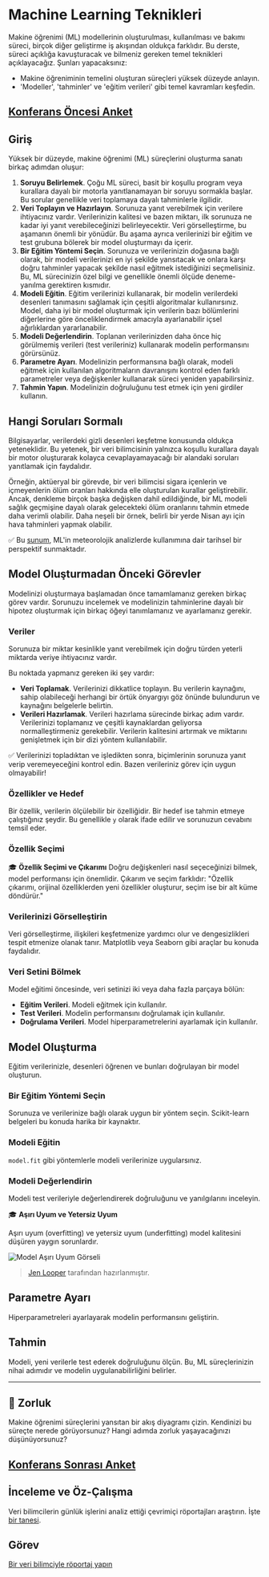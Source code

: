 # Machine Learning Teknikleri

Makine öğrenimi (ML) modellerinin oluşturulması, kullanılması ve bakımı süreci, birçok diğer geliştirme iş akışından oldukça farklıdır. Bu derste, süreci açıklığa kavuşturacak ve bilmeniz gereken temel teknikleri açıklayacağız. Şunları yapacaksınız:

- Makine öğreniminin temelini oluşturan süreçleri yüksek düzeyde anlayın.
- 'Modeller', 'tahminler' ve 'eğitim verileri' gibi temel kavramları keşfedin.

## [Konferans Öncesi Anket](https://gray-sand-07a10f403.1.azurestaticapps.net/quiz/7?loc=es)

## Giriş

Yüksek bir düzeyde, makine öğrenimi (ML) süreçlerini oluşturma sanatı birkaç adımdan oluşur:

1. **Soruyu Belirlemek**. Çoğu ML süreci, basit bir koşullu program veya kurallara dayalı bir motorla yanıtlanamayan bir soruyu sormakla başlar. Bu sorular genellikle veri toplamaya dayalı tahminlerle ilgilidir.
2. **Veri Toplayın ve Hazırlayın**. Sorunuza yanıt verebilmek için verilere ihtiyacınız vardır. Verilerinizin kalitesi ve bazen miktarı, ilk sorunuza ne kadar iyi yanıt verebileceğinizi belirleyecektir. Veri görselleştirme, bu aşamanın önemli bir yönüdür. Bu aşama ayrıca verilerinizi bir eğitim ve test grubuna bölerek bir model oluşturmayı da içerir.
3. **Bir Eğitim Yöntemi Seçin**. Sorunuza ve verilerinizin doğasına bağlı olarak, bir modeli verilerinizi en iyi şekilde yansıtacak ve onlara karşı doğru tahminler yapacak şekilde nasıl eğitmek istediğinizi seçmelisiniz. Bu, ML sürecinizin özel bilgi ve genellikle önemli ölçüde deneme-yanılma gerektiren kısmıdır.
4. **Modeli Eğitin**. Eğitim verilerinizi kullanarak, bir modelin verilerdeki desenleri tanımasını sağlamak için çeşitli algoritmalar kullanırsınız. Model, daha iyi bir model oluşturmak için verilerin bazı bölümlerini diğerlerine göre önceliklendirmek amacıyla ayarlanabilir içsel ağırlıklardan yararlanabilir.
5. **Modeli Değerlendirin**. Toplanan verilerinizden daha önce hiç görülmemiş verileri (test verileriniz) kullanarak modelin performansını görürsünüz.
6. **Parametre Ayarı**. Modelinizin performansına bağlı olarak, modeli eğitmek için kullanılan algoritmaların davranışını kontrol eden farklı parametreler veya değişkenler kullanarak süreci yeniden yapabilirsiniz.
7. **Tahmin Yapın**. Modelinizin doğruluğunu test etmek için yeni girdiler kullanın.

## Hangi Soruları Sormalı

Bilgisayarlar, verilerdeki gizli desenleri keşfetme konusunda oldukça yeteneklidir. Bu yetenek, bir veri bilimcisinin yalnızca koşullu kurallara dayalı bir motor oluşturarak kolayca cevaplayamayacağı bir alandaki soruları yanıtlamak için faydalıdır.

Örneğin, aktüeryal bir görevde, bir veri bilimcisi sigara içenlerin ve içmeyenlerin ölüm oranları hakkında elle oluşturulan kurallar geliştirebilir. Ancak, denkleme birçok başka değişken dahil edildiğinde, bir ML modeli sağlık geçmişine dayalı olarak gelecekteki ölüm oranlarını tahmin etmede daha verimli olabilir. Daha neşeli bir örnek, belirli bir yerde Nisan ayı için hava tahminleri yapmak olabilir.

✅ Bu [sunum](https://www2.cisl.ucar.edu/sites/default/files/2021-10/0900%20June%2024%20Haupt_0.pdf), ML'in meteorolojik analizlerde kullanımına dair tarihsel bir perspektif sunmaktadır.

## Model Oluşturmadan Önceki Görevler

Modelinizi oluşturmaya başlamadan önce tamamlamanız gereken birkaç görev vardır. Sorunuzu incelemek ve modelinizin tahminlerine dayalı bir hipotez oluşturmak için birkaç öğeyi tanımlamanız ve ayarlamanız gerekir.

### Veriler

Sorunuza bir miktar kesinlikle yanıt verebilmek için doğru türden yeterli miktarda veriye ihtiyacınız vardır.

Bu noktada yapmanız gereken iki şey vardır:

- **Veri Toplamak**. Verilerinizi dikkatlice toplayın. Bu verilerin kaynağını, sahip olabileceği herhangi bir örtük önyargıyı göz önünde bulundurun ve kaynağını belgelerle belirtin.
- **Verileri Hazırlamak**. Verileri hazırlama sürecinde birkaç adım vardır. Verilerinizi toplamanız ve çeşitli kaynaklardan geliyorsa normalleştirmeniz gerekebilir. Verilerin kalitesini artırmak ve miktarını genişletmek için bir dizi yöntem kullanılabilir.

✅ Verilerinizi topladıktan ve işledikten sonra, biçimlerinin sorunuza yanıt verip veremeyeceğini kontrol edin. Bazen verileriniz görev için uygun olmayabilir!

### Özellikler ve Hedef

Bir özellik, verilerin ölçülebilir bir özelliğidir. Bir hedef ise tahmin etmeye çalıştığınız şeydir. Bu genellikle `y` olarak ifade edilir ve sorunuzun cevabını temsil eder.

### Özellik Seçimi

🎓 **Özellik Seçimi ve Çıkarımı** Doğru değişkenleri nasıl seçeceğinizi bilmek, model performansı için önemlidir. Çıkarım ve seçim farklıdır: "Özellik çıkarımı, orijinal özelliklerden yeni özellikler oluşturur, seçim ise bir alt küme döndürür."

### Verilerinizi Görselleştirin

Veri görselleştirme, ilişkileri keşfetmenize yardımcı olur ve dengesizlikleri tespit etmenize olanak tanır. Matplotlib veya Seaborn gibi araçlar bu konuda faydalıdır.

### Veri Setini Bölmek

Model eğitimi öncesinde, veri setinizi iki veya daha fazla parçaya bölün:

- **Eğitim Verileri**. Modeli eğitmek için kullanılır.
- **Test Verileri**. Modelin performansını doğrulamak için kullanılır.
- **Doğrulama Verileri**. Model hiperparametrelerini ayarlamak için kullanılır.

## Model Oluşturma

Eğitim verilerinizle, desenleri öğrenen ve bunları doğrulayan bir model oluşturun.

### Bir Eğitim Yöntemi Seçin

Sorunuza ve verilerinize bağlı olarak uygun bir yöntem seçin. Scikit-learn belgeleri bu konuda harika bir kaynaktır.

### Modeli Eğitin

`model.fit` gibi yöntemlerle modeli verilerinize uygularsınız.

### Modeli Değerlendirin

Modeli test verileriyle değerlendirerek doğruluğunu ve yanılgılarını inceleyin.

🎓 **Aşırı Uyum ve Yetersiz Uyum**

Aşırı uyum (overfitting) ve yetersiz uyum (underfitting) model kalitesini düşüren yaygın sorunlardır.

![Model Aşırı Uyum Görseli](images/overfitting.png)
> [Jen Looper](https://twitter.com/jenlooper) tarafından hazırlanmıştır.

## Parametre Ayarı

Hiperparametreleri ayarlayarak modelin performansını geliştirin.

## Tahmin

Modeli, yeni verilerle test ederek doğruluğunu ölçün. Bu, ML süreçlerinizin nihai adımıdır ve modelin uygulanabilirliğini belirler.

---

## 🚀 Zorluk

Makine öğrenimi süreçlerini yansıtan bir akış diyagramı çizin. Kendinizi bu süreçte nerede görüyorsunuz? Hangi adımda zorluk yaşayacağınızı düşünüyorsunuz?

## [Konferans Sonrası Anket](https://gray-sand-07a10f403.1.azurestaticapps.net/quiz/8?loc=es)

## İnceleme ve Öz-Çalışma

Veri bilimcilerin günlük işlerini analiz ettiği çevrimiçi röportajları araştırın. İşte [bir tanesi](https://www.youtube.com/watch?v=Z3IjgbbCEfs).

## Görev

[Bir veri bilimciyle röportaj yapın](assignment.tr.md)
